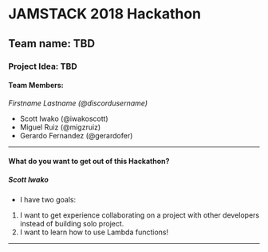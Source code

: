 # JAMSTACK 2018 Hackathon

## Team name: TBD

### Project Idea: TBD

#### Team Members:

_Firstname Lastname (@discordusername)_

- Scott Iwako (@iwakoscott)
- Miguel Ruiz (@migzruiz)
- Gerardo Fernandez (@gerardofer)

---

#### What do you want to get out of this Hackathon?

##### Scott Iwako

- I have two goals:

1. I want to get experience collaborating on a project with other developers instead of building solo project.
2. I want to learn how to use Lambda functions!

---
